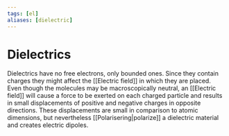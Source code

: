 ```yaml
---
tags: [el]
aliases: [dielectric]
---
```

# Dielectrics
Dielectrics have no free electrons, only bounded ones. Since they contain charges they might affect the [[Electric field]] in which they are placed. Even though the molecules may be macroscopically neutral, an [[Electric field]] will cause a force to be exerted on each charged particle and results in small displacements of positive and negative charges in opposite directions. These displacements are small in comparison to atomic dimensions, but nevertheless [[Polarisering|polarize]] a dielectric material and creates electric dipoles.